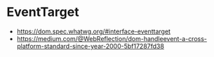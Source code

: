 # EventTarget

 - https://dom.spec.whatwg.org/#interface-eventtarget
 - https://medium.com/@WebReflection/dom-handleevent-a-cross-platform-standard-since-year-2000-5bf17287fd38



